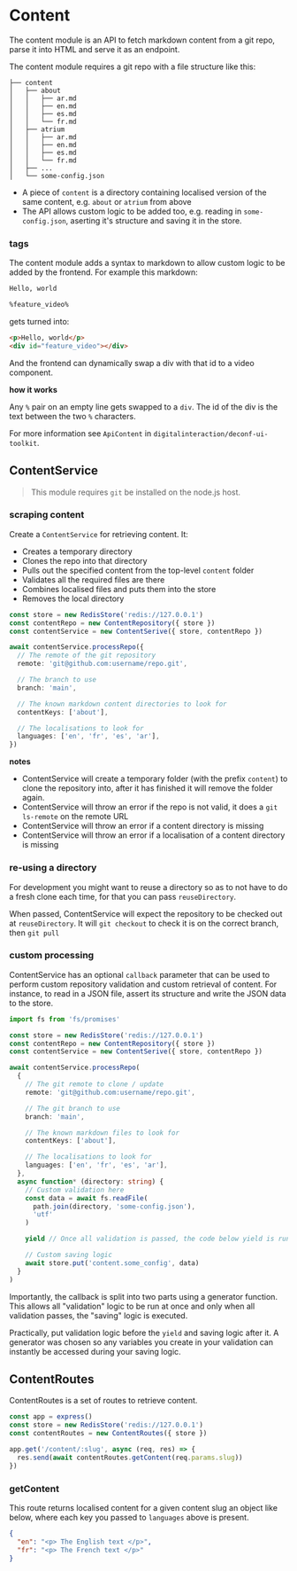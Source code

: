 # Content

The content module is an API to fetch markdown content from a git repo,
parse it into HTML and serve it as an endpoint.

The content module requires a git repo with a file structure like this:

```
├── content
│   ├── about
│   │   ├── ar.md
│   │   ├── en.md
│   │   ├── es.md
│   │   └── fr.md
│   ├── atrium
│   │   ├── ar.md
│   │   ├── en.md
│   │   ├── es.md
│   │   └── fr.md
│   ├── ...
│   └── some-config.json
```

- A piece of `content` is a directory containing localised version of the same content,
  e.g. `about` or `atrium` from above
- The API allows custom logic to be added too,
  e.g. reading in `some-config.json`,
  aserting it's structure and saving it in the store.

### tags

The content module adds a syntax to markdown to allow custom logic to be added by the frontend.
For example this markdown:

```md
Hello, world

%feature_video%
```

gets turned into:

```html
<p>Hello, world</p>
<div id="feature_video"></div>
```

And the frontend can dynamically swap a div with that id to a video component.

**how it works**

Any `%` pair on an empty line gets swapped to a `div`.
The id of the div is the text between the two `%` characters.

For more information see `ApiContent` in `digitalinteraction/deconf-ui-toolkit`.

## ContentService

> This module requires `git` be installed on the node.js host.

### scraping content

Create a `ContentService` for retrieving content.
It:

- Creates a temporary directory
- Clones the repo into that directory
- Pulls out the specified content from the top-level `content` folder
- Validates all the required files are there
- Combines localised files and puts them into the store
- Removes the local directory

```ts
const store = new RedisStore('redis://127.0.0.1')
const contentRepo = new ContentRepository({ store })
const contentService = new ContentSerive({ store, contentRepo })

await contentService.processRepo({
  // The remote of the git repository
  remote: 'git@github.com:username/repo.git',

  // The branch to use
  branch: 'main',

  // The known markdown content directories to look for
  contentKeys: ['about'],

  // The localisations to look for
  languages: ['en', 'fr', 'es', 'ar'],
})
```

**notes**

- ContentService will create a temporary folder (with the prefix `content`)
  to clone the repository into, after it has finished it will remove the folder again.
- ContentService will throw an error if the repo is not valid, it does a `git ls-remote` on the remote URL
- ContentService will throw an error if a content directory is missing
- ContentService will throw an error if a localisation of a content directory is missing

### re-using a directory

For development you might want to reuse a directory so as to not
have to do a fresh clone each time, for that you can pass `reuseDirectory`.

When passed, ContentService will expect the repository to be checked out at `reuseDirectory`.
It will `git checkout` to check it is on the correct branch, then `git pull`

### custom processing

ContentService has an optional `callback` parameter that can be used to
perform custom repository validation and custom retrieval of content.
For instance, to read in a JSON file, assert its structure
and write the JSON data to the store.

```ts
import fs from 'fs/promises'

const store = new RedisStore('redis://127.0.0.1')
const contentRepo = new ContentRepository({ store })
const contentService = new ContentSerive({ store, contentRepo })

await contentService.processRepo(
  {
    // The git remote to clone / update
    remote: 'git@github.com:username/repo.git',

    // The git branch to use
    branch: 'main',

    // The known markdown files to look for
    contentKeys: ['about'],

    // The localisations to look for
    languages: ['en', 'fr', 'es', 'ar'],
  },
  async function* (directory: string) {
    // Custom validation here
    const data = await fs.readFile(
      path.join(directory, 'some-config.json'),
      'utf'
    )

    yield // Once all validation is passed, the code below yield is run

    // Custom saving logic
    await store.put('content.some_config', data)
  }
)
```

Importantly, the callback is split into two parts using a generator function.
This allows all "validation" logic to be run at once
and only when all validation passes, the "saving" logic is executed.

Practically, put validation logic before the `yield` and saving logic after it.
A generator was chosen so any variables you create in your validation
can instantly be accessed during your saving logic.

## ContentRoutes

ContentRoutes is a set of routes to retrieve content.

```ts
const app = express()
const store = new RedisStore('redis://127.0.0.1')
const contentRoutes = new ContentRoutes({ store })

app.get('/content/:slug', async (req, res) => {
  res.send(await contentRoutes.getContent(req.params.slug))
})
```

### getContent

This route returns localised content for a given content slug an object like below,
where each key you passed to `languages` above is present.

```json
{
  "en": "<p> The English text </p>",
  "fr": "<p> The French text </p>"
}
```
